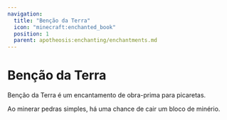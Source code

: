 ```yaml
---
navigation:
  title: "Benção da Terra"
  icon: "minecraft:enchanted_book"
  position: 1
  parent: apotheosis:enchanting/enchantments.md
---
```


# Benção da Terra

<Color id="dark_green">Benção da Terra</Color> é um encantamento de obra-prima para picaretas.

Ao minerar pedras simples, há uma chance de cair um bloco de minério.

